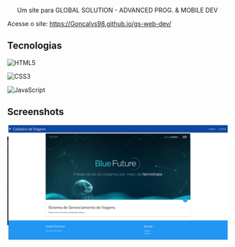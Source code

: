 <p align="center">Um site para GLOBAL SOLUTION - ADVANCED PROG. & MOBILE DEV </p>

Acesse o site: <https://Goncalvs98.github.io/gs-web-dev/>

## Tecnologias

![HTML5](https://img.shields.io/badge/html5-%23E34F26.svg?style=for-the-badge&logo=html5&logoColor=white)

![CSS3](https://img.shields.io/badge/css3-%231572B6.svg?style=for-the-badge&logo=css3&logoColor=white)

![JavaScript](https://img.shields.io/badge/javascript-%23323330.svg?style=for-the-badge&logo=javascript&logoColor=%23F7DF1E)

## Screenshots

![Screenshot da tela inicial do Alura Books](img/screenshot.png)
